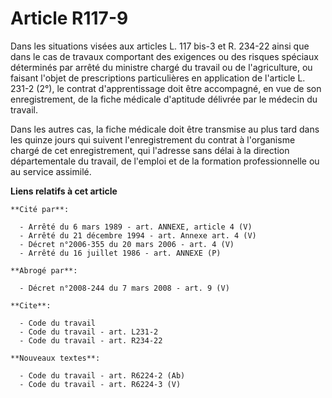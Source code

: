# Article R117-9

Dans les situations visées aux articles L. 117 bis-3 et R. 234-22 ainsi que dans le cas de travaux comportant des exigences
ou des risques spéciaux déterminés par arrêté du ministre chargé du travail ou de l'agriculture, ou faisant l'objet de
prescriptions particulières en application de l'article L. 231-2 (2°), le contrat d'apprentissage doit être accompagné, en
vue de son enregistrement, de la fiche médicale d'aptitude délivrée par le médecin du travail.

Dans les autres cas, la fiche médicale doit être transmise au plus tard dans les quinze jours qui suivent l'enregistrement du
contrat à l'organisme chargé de cet enregistrement, qui l'adresse sans délai à la direction départementale du travail, de
l'emploi et de la formation professionnelle ou au service assimilé.

**Liens relatifs à cet article**

	**Cité par**:

	  - Arrêté du 6 mars 1989 - art. ANNEXE, article 4 (V)
	  - Arrêté du 21 décembre 1994 - art. Annexe art. 4 (V)
	  - Décret n°2006-355 du 20 mars 2006 - art. 4 (V)
	  - Arrêté du 16 juillet 1986 - art. ANNEXE (P)

	**Abrogé par**:

	  - Décret n°2008-244 du 7 mars 2008 - art. 9 (V)

	**Cite**:

	  - Code du travail
	  - Code du travail - art. L231-2
	  - Code du travail - art. R234-22

	**Nouveaux textes**:

	  - Code du travail - art. R6224-2 (Ab)
	  - Code du travail - art. R6224-3 (V)
